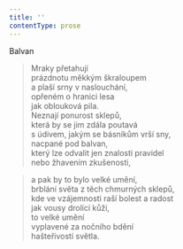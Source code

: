 ```yaml
---
title: ''
contentType: prose
---
```


Balvan

> Mraky přetahují  
> prázdnotu měkkým škraloupem  
> a plaší srny v naslouchání,  
> opřeném o hranici lesa  
> jak oblouková pila.  
> Neznají ponurost sklepů,  
> která by se jim zdála poutavá  
> s údivem, jakým se básníkům vrší sny,  
> nacpané pod balvan,  
> který lze odvalit jen znalostí pravidel  
> nebo žhavením zkušenosti,

> a pak by to bylo velké umění,  
> brblání světa z těch chmurných sklepů,  
> kde ve vzájemnosti raší bolest a radost  
> jak vousy drolící kůži,  
> to velké umění  
> vyplavené za nočního bdění  
> hašteřivostí světla.
